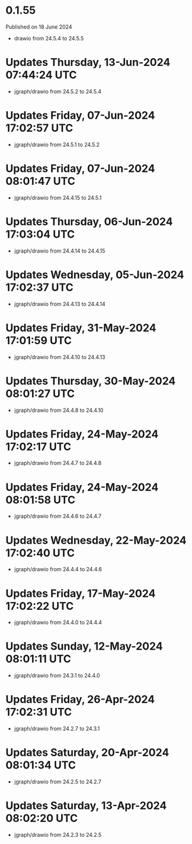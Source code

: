 # 0.1.55

Published on 18 June 2024

- drawio from 24.5.4 to 24.5.5

# Updates Thursday, 13-Jun-2024 07:44:24 UTC
- jgraph/drawio from 24.5.2 to 24.5.4

# Updates Friday, 07-Jun-2024 17:02:57 UTC
- jgraph/drawio from 24.5.1 to 24.5.2

# Updates Friday, 07-Jun-2024 08:01:47 UTC
- jgraph/drawio from 24.4.15 to 24.5.1

# Updates Thursday, 06-Jun-2024 17:03:04 UTC
- jgraph/drawio from 24.4.14 to 24.4.15

# Updates Wednesday, 05-Jun-2024 17:02:37 UTC
- jgraph/drawio from 24.4.13 to 24.4.14

# Updates Friday, 31-May-2024 17:01:59 UTC
- jgraph/drawio from 24.4.10 to 24.4.13

# Updates Thursday, 30-May-2024 08:01:27 UTC
- jgraph/drawio from 24.4.8 to 24.4.10

# Updates Friday, 24-May-2024 17:02:17 UTC
- jgraph/drawio from 24.4.7 to 24.4.8

# Updates Friday, 24-May-2024 08:01:58 UTC
- jgraph/drawio from 24.4.6 to 24.4.7

# Updates Wednesday, 22-May-2024 17:02:40 UTC
- jgraph/drawio from 24.4.4 to 24.4.6

# Updates Friday, 17-May-2024 17:02:22 UTC
- jgraph/drawio from 24.4.0 to 24.4.4

# Updates Sunday, 12-May-2024 08:01:11 UTC
- jgraph/drawio from 24.3.1 to 24.4.0

# Updates Friday, 26-Apr-2024 17:02:31 UTC
- jgraph/drawio from 24.2.7 to 24.3.1

# Updates Saturday, 20-Apr-2024 08:01:34 UTC
- jgraph/drawio from 24.2.5 to 24.2.7

# Updates Saturday, 13-Apr-2024 08:02:20 UTC
- jgraph/drawio from 24.2.3 to 24.2.5


